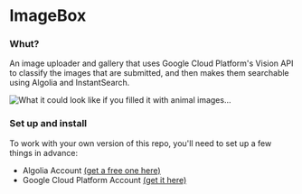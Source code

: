 # ImageBox

### Whut?
An image uploader and gallery that uses Google Cloud Platform's Vision API to classify the images that are submitted, and then makes them searchable using Algolia and InstantSearch.

![What it could look like if you filled it with animal images...](https://cl.ly/2Q3m3w0X1M3Q/Image%202018-03-23%20at%2012.56.29%20pm.png)

### Set up and install
To work with your own version of this repo, you'll need to set up a few things in advance:

* Algolia Account [(get a free one here)](https://www.algolia.com/?utm_source=devreldemo&utm_medium=website&utm_campaign=imagebox-app)
* Google Cloud Platform Account [(get it here)](https://cloud.google.com/vision)